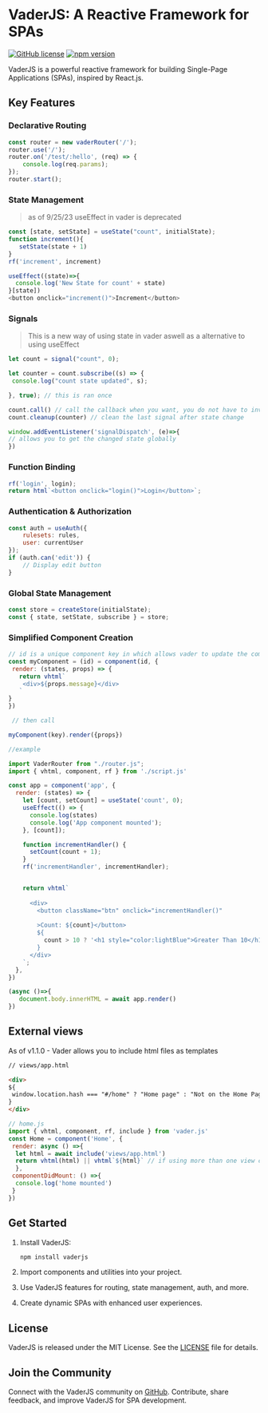 # VaderJS: A Reactive Framework for SPAs

[![GitHub license](https://img.shields.io/badge/license-MIT-blue.svg)](https://github.com/Postr-Inc/Vader.js/blob/main/LICENSE) [![npm version](https://img.shields.io/npm/v/vaderjs.svg?style=flat)](https://www.npmjs.com/package/vaderjs) 

VaderJS is a powerful reactive framework for building Single-Page Applications (SPAs), inspired by React.js.

## Key Features

### Declarative Routing

```javascript
const router = new vaderRouter('/');
router.use('/');
router.on('/test/:hello', (req) => {
    console.log(req.params);
});
router.start();
```

### State Management
> as of 9/25/23 useEffect in vader is deprecated
```javascript
const [state, setState] = useState("count", initialState);
function increment(){
   setState(state + 1)
}
rf('increment', increment)

useEffect((state)=>{
  console.log('New State for count' + state)
}[state])
<button onclick="increment()">Increment</button>
```
### Signals

> This is a new way of using state in vader aswell as a alternative to using useEffect

```js
let count = signal("count", 0);

let counter = count.subscribe((s) => {
 console.log("count state updated", s);

}, true); // this is ran once

count.call() // call the callback when you want, you do not have to invoke .call the signal also handles callbacks at state change
count.cleanup(counter) // clean the last signal after state change

window.addEventListener('signalDispatch', (e)=>{
// allows you to get the changed state globally
})
```

### Function Binding

```javascript
rf('login', login);
return html`<button onclick="login()">Login</button>`;
```

### Authentication & Authorization

```javascript
const auth = useAuth({
    rulesets: rules,
    user: currentUser
});
if (auth.can('edit')) {
    // Display edit button
}
```

### Global State Management

```javascript
const store = createStore(initialState);
const { state, setState, subscribe } = store;
```

### Simplified Component Creation

```javascript
// id is a unique component key in which allows vader to update the component state!
const myComponent = (id) = component(id, {
 render: (states, props) => {
   return vhtml`
    <div>${props.message}</div>
   `
}
})

 // then call

myComponent(key).render({props})

//example

import VaderRouter from "./router.js";
import { vhtml, component, rf } from './script.js'

const app = component('app', {
  render: (states) => {
    let [count, setCount] = useState('count', 0);
    useEffect(() => {
      console.log(states)
      console.log('App component mounted');
    }, [count]);

    function incrementHandler() {
      setCount(count + 1);
    }
    rf('incrementHandler', incrementHandler);


    return vhtml`
     
      <div>
        <button className="btn" onclick="incrementHandler()"
        
        >Count: ${count}</button>
        ${
          count > 10 ? '<h1 style="color:lightBlue">Greater Than 10</h1>' : 'Less than 10'
        }
      </div>
    `;
  },
})

(async ()=>{
   document.body.innerHTML = await app.render()
})
```

## External views

As of v1.1.0 - Vader allows you to include html files as templates 

```html
// views/app.html

<div>
${
 window.location.hash === "#/home" ? "Home page" : "Not on the Home Page"
}
</div>
```

```js
// home.js
import { vhtml, component, rf, include } from 'vader.js'
const Home = component('Home', {
 render: async () =>{
  let html = await include('views/app.html')
  return vhtml(html) || vhtml`${html}` // if using more than one view component
  },
 componentDidMount: () =>{
  console.log('home mounted')
 }
})
```

## Get Started

1. Install VaderJS:
   ```sh
   npm install vaderjs
   ```

2. Import components and utilities into your project.

3. Use VaderJS features for routing, state management, auth, and more.

4. Create dynamic SPAs with enhanced user experiences.

## License

VaderJS is released under the MIT License. See the [LICENSE](https://github.com/Postr-Inc/Vader.js/blob/main/LICENSE) file for details.

## Join the Community

Connect with the VaderJS community on [GitHub](https://github.com/Postr-Inc/Vader.js). Contribute, share feedback, and improve VaderJS for SPA development.
